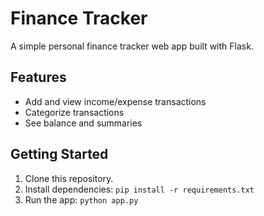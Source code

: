 # Finance Tracker

A simple personal finance tracker web app built with Flask.

## Features
- Add and view income/expense transactions
- Categorize transactions
- See balance and summaries

## Getting Started

1. Clone this repository.
2. Install dependencies: `pip install -r requirements.txt`
3. Run the app: `python app.py`
